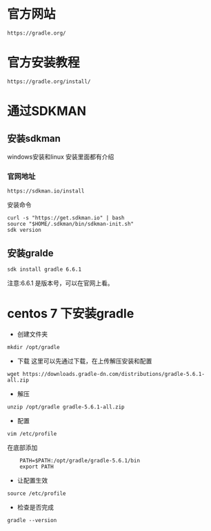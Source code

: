 
# 官方网站

```
https://gradle.org/

```
# 官方安装教程
```
https://gradle.org/install/
```

# 通过SDKMAN

## 安装sdkman
windows安装和linux 安装里面都有介绍
### 官网地址
```
https://sdkman.io/install
```

安装命令
```
curl -s "https://get.sdkman.io" | bash
source "$HOME/.sdkman/bin/sdkman-init.sh"
sdk version
```

## 安装gralde
```
sdk install gradle 6.6.1
```
注意:6.6.1 是版本号，可以在官网上看。

# centos 7 下安装gradle

+ 创建文件夹
```
mkdir /opt/gradle
```

+ 下载
这里可以先通过下载，在上传解压安装和配置
```
wget https://downloads.gradle-dn.com/distributions/gradle-5.6.1-all.zip
```

+ 解压 
```
unzip /opt/gradle gradle-5.6.1-all.zip
```

+ 配置 
```
vim /etc/profile
```
在底部添加 
```
    PATH=$PATH:/opt/gradle/gradle-5.6.1/bin
    export PATH
```
+ 让配置生效
```
source /etc/profile
```

+ 检查是否完成
```
gradle --version
```

